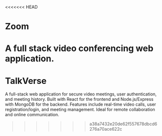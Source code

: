 <<<<<<< HEAD
# Zoom
A full stack video conferencing web application.
=======
# TalkVerse
A full-stack web application for secure video meetings, user authentication, and meeting history. Built with React for the frontend and Node.js/Express with MongoDB for the backend. Features include real-time video calls, user registration/login, and meeting management. Ideal for remote collaboration and online communication.
>>>>>>> a38a7432e20de62f557678dbcd6276a70ace622c
